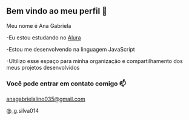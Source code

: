 ## Bem vindo ao meu perfil 👋

Meu nome é Ana Gabriela 

-Eu estou estudando no [Alura](https://www.alura.gov.br)

-Estou me desenvolvendo na linguagem JavaScript

-Ultilizo esse espaço para minha organização e compartilhamento dos meus projetos desenvolvidos 
### Você pode entrar em contato comigo 📫

anagabrielalino035@gmail.com

@_g.silva014
